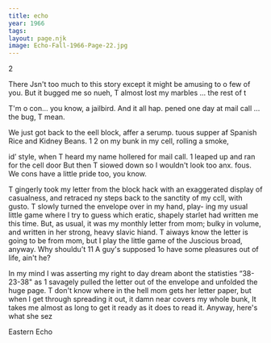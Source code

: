 ```yaml
---
title: echo
year: 1966
tags:
layout: page.njk
image: Echo-Fall-1966-Page-22.jpg
---
```

2

There Jsn't too much to this story except it might
be amusing to o few of you. But it bugged me so
nueh, T almost lost my marbles ... the rest of t

T'm o con... you know, a jailbird. And it all hap.
pened one day at mail call ... the bug, T mean.

We just got back to the eell block, affer a serump.
tuous supper af Spanish Rice and Kidney Beans. 1
2 on my bunk in my cell, rolling a smoke,

id’ style, when T heard my name hollered
for mail call. 1 leaped up and ran for the cell door
But then T siowed down so I wouldn't look too anx.
fous. We cons have a little pride too, you know.

T gingerly took my letter from the block hack with
an exaggerated display of casualness, and retraced
ny steps back to the sanctity of my ccll, with gusto.
T slowly turned the envelope over in my hand, play-
ing my usual little game where I try to guess which
eratic, shapely starlet had written me this time. But,
as usual, it was my monthly letter from mom; bulky
in volume, and written in her strong, heavy slavic
hiand. T aiways know the letter is going to be from
mom, but I play the little game of the Juscious broad,
anyway. Why shouldu’t 11 A guy's supposed 1o
have some pleasures out of life, ain't he?

In my mind I was asserting my right to day dream
abont the statisties “38-23-38" as 1 savagely pulled
the letter out of the envelope and unfolded the huge
page. T don't know where in the hell mom gets her
letter paper, but when I get through spreading it
out, it damn near covers my whole bunk, It takes
me almost as long to get it ready as it does to read
it. Anyway, here's what she sez

Eastern Echo

